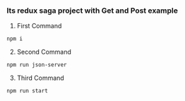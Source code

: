 ### Its redux saga project with Get and Post example

1. First Command
```
npm i
```

2. Second Command
```
npm run json-server
```

3. Third Command
```
npm run start
```